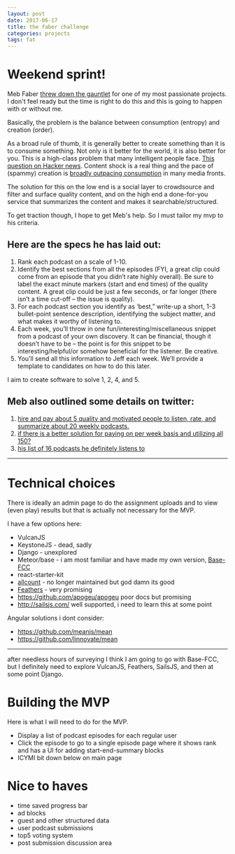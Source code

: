 ```yaml
---
layout: post
date: 2017-06-17
title: the faber challenge
categories: projects
tags: fat
---
```


# Weekend sprint! 
Meb Faber [threw down the gauntlet](http://mebfaber.com/2017/06/07/owe-160000-mba-get-paid-receive-masters-investing/) for one of my most passionate projects. I don't feel ready but the time is right to do this and this is going to happen with or without me.

Basically, the problem is the balance between consumption (entropy) and creation (order).

As a broad rule of thumb, it is generally better to create something than it is to consume something. Not only is it better for the world, it is also better for you. This is a high-class problem that many intelligent people face. [This question on Hacker news](https://news.ycombinator.com/item?id=14386394&source=techstories.org). Content shock is a real thing and the pace of (spammy) creation is [broadly outpacing consumption](https://www.businessesgrow.com/2014/01/06/content-shock/) in many media fronts.

The solution for this on the low end is a social layer to crowdsource and filter and surface quality content, and on the high end a done-for-you service that summarizes the content and makes it searchable/structured.

To get traction though, I hope to get Meb's help. So I must tailor my mvp to his criteria.

## Here are the specs he has laid out:
1. Rank each podcast on a scale of 1-10.
2. Identify the best sections from all the episodes (FYI, a great clip could come from an episode that you didn’t rate highly overall). Be sure to label the exact minute markers (start and end times) of the quality content. A great clip could be just a few seconds, or far longer (there isn’t a time cut-off – the issue is quality).
3. For each podcast section you identify as ‘best,” write-up a short, 1-3 bullet-point sentence description, identifying the subject matter, and what makes it worthy of listening to.
4. Each week, you’ll throw in one fun/interesting/miscellaneous snippet from a podcast of your own discovery. It can be financial, though it doesn’t have to be – the point is for this snippet to be interesting/helpful/or somehow beneficial for the listener. Be creative.
5. You’ll send all this information to Jeff each week. We’ll provide a template to candidates on how to do this later.

I aim to create software to solve 1, 2, 4, and 5.

## Meb also outlined some details on twitter:
1. [hire and pay about 5 quality and motivated people to listen, rate, and summarize about 20 weekly podcasts.](https://twitter.com/MebFaber/status/875764151674585088)
2. [if there is a better solution for paying on per week basis and utilizing all 150?](https://twitter.com/MebFaber/status/875764528637648897)
3. [his list of 16 podcasts he definitely listens to](https://twitter.com/MebFaber/status/870686357089165317)


---

# Technical choices

There is ideally an admin page to do the assignment uploads and to view (even play) results but that is actually not necessary for the MVP.

I have a few options here:
- VulcanJS
- KeystoneJS - dead, sadly
- Django - unexplored
- Meteor/base - i am most familiar and have made my own version, [Base-FCC](https://github.com/sw-yx/sw-yx.github.io/blob/master/_posts/2017-03-14-Finished-Base-FCC.md)
- react-starter-kit
- [allcount](https://allcountjs.com/) - no longer maintained but god damn its good 
- [Feathers](https://github.com/feathersjs/feathers) - very promising
- <https://github.com/apogeu/apogeu> poor docs but promising
- <http://sailsjs.com/> well supported, i need to learn this at some point

Angular solutions i dont consider:
- <https://github.com/meanjs/mean>
- <https://github.com/linnovate/mean>

---

after needless hours of surveying I think I am going to go with Base-FCC, but I definitely need to explore VulcanJS, Feathers, SailsJS, and then at some point Django.

# Building the MVP

Here is what I will need to do for the MVP.
- Display a list of podcast episodes for each regular user
- Click the episode to go to a single episode page where it shows rank and has a UI for adding start-end-summary blocks
- ICYMI bit down below on main page

# Nice to haves

- time saved progress bar
- ad blocks
- guest and other structured data
- user podcast submissions
- top5 voting system
- post submission discussion area

